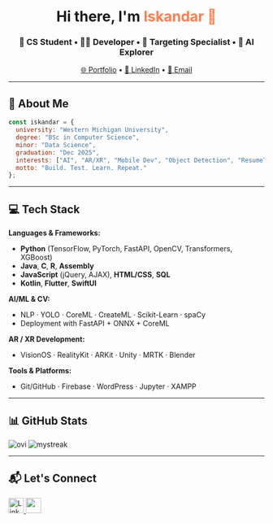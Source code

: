 
<h1 align="center">Hi there, I'm <span style="color:#ff7f50;">Iskandar 👋</span></h1>
<h3 align="center">🚀 CS Student • 👨‍💻 Developer • 🎯 Targeting Specialist • 🔬 AI Explorer</h3>

<p align="center">
  <a href="https://iskdev.netlify.app/" target="_blank">🌐 Portfolio</a> • 
  <a href="https://www.linkedin.com/in/iskandar-kholmatov-b61ba51ab/" target="_blank">💼 LinkedIn</a> • 
  <a href="mailto:isk.kholmatov@gmail.com">📧 Email</a>
</p>

---

## 🧠 About Me

```js
const iskandar = {
  university: "Western Michigan University",
  degree: "BSc in Computer Science",
  minor: "Data Science",
  graduation: "Dec 2025",
  interests: ["AI", "AR/XR", "Mobile Dev", "Object Detection", "ResumeTech"],
  motto: "Build. Test. Learn. Repeat."
};
````

---

## 💻 Tech Stack

**Languages & Frameworks:**

* **Python** (TensorFlow, PyTorch, FastAPI, OpenCV, Transformers, XGBoost)
* **Java**, **C**, **R**, **Assembly**
* **JavaScript** (jQuery, AJAX), **HTML/CSS**, **SQL**
* **Kotlin**, **Flutter**, **SwiftUI**

**AI/ML & CV:**

* NLP · YOLO · CoreML · CreateML · Scikit-Learn · spaCy
* Deployment with FastAPI + ONNX + CoreML

**AR / XR Development:**

* VisionOS · RealityKit · ARKit · Unity · MRTK · Blender

**Tools & Platforms:**

* Git/GitHub · Firebase · WordPress · Jupyter · XAMPP

---

## 📊 GitHub Stats

<img src="https://github-readme-stats.vercel.app/api/top-langs?username=rednaksiii&show_icons=true&locale=en&layout=compact&theme=chartreuse-dark" alt="ovi" />

<img src="https://github-readme-streak-stats.herokuapp.com/?user=rednaksiii&theme=tokyonight" alt="mystreak"/>


---

## 📬 Let's Connect

<p align="left">
  <a href="https://www.linkedin.com/in/iskandar-kholmatov/" target="_blank">
    <img src="https://www.vectorlogo.zone/logos/linkedin/linkedin-icon.svg" alt="LinkedIn" width="30" />
  </a>
  <a href="mailto:iskander.kholmatov@gmail.com">
    <img src="https://img.icons8.com/color/48/000000/gmail.png" width="30"/>
  </a>
</p>
